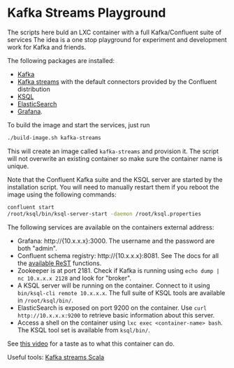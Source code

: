 # Kafka Streams Playground

The scripts here buld an LXC container with a full Kafka/Confluent suite of
services  The idea is a one stop playground for experiment and development work
for Kafka and friends.

The following packages are installed:

* [Kafka](https://kafka.apache.org/)
* [Kafka streams](https://kafka.apache.org/documentation/streams/) with the default connectors provided by the Confluent distribution
* [KSQL](https://github.com/confluentinc/ksql)
* [ElasticSearch](https://www.elastic.co/)
* [Grafana](https://grafana.com/).

To build the image and start the services, just run

```bash
./build-image.sh kafka-streams
```
This will create an image called `kafka-streams` and provision it. The script
will not overwrite an existing container so make sure the container name is
unique.

Note that the Confluent Kafka suite and the KSQL server are started by the
installation script. You will need to manually restart them if you reboot the
image using the following commands:

```bash
confluent start
/root/ksql/bin/ksql-server-start -daemon /root/ksql.properties
```

The following services are available on the containers external address:

* Grafana: http://{10.x.x.x}:3000. The username and the password are both "admin".
* Confluent schema registry: http://{10.x.x.x}:8081. See The docs for all
the [available ReST](https://docs.confluent.io/current/schema-registry/docs/intro.html#quickstart) functions.
* Zookeeper is at port 2181. Check if Kafka is running using `echo dump | nc 10.x.x.x 2128` and look for "broker".
* A KSQL server will be running on the container. Connect to it using `bin/ksql-cli remote 10.x.x.x`.
The full suite of KSQL tools are available in `/root/ksql/bin/`.
* ElasticSearch is exposed on port 9200 on the container. Use `curl http://10.x.x.x:9200` to retrieve basic information about this server.
* Access a shell on the container using `lxc exec <container-name> bash`. The
KSQL tool set is available from `ksql/bin/`.

See [this video](https://www.youtube.com/embed/A45uRzJiv7I) for a taste as to
what this container can do.

Useful tools: [Kafka streams Scala](https://github.com/lightbend/kafka-streams-scala)
